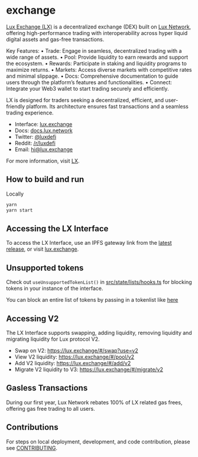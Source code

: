 # exchange

[Lux Exchange (LX)](https://lux.exchange) is a decentralized exchange (DEX)
built on [Lux Network](https://lux.network), offering high-performance trading
with interoperability across hyper liquid digital assets and gas-free transactions.

Key Features:
	•	Trade: Engage in seamless, decentralized trading with a wide range of assets.
	•	Pool: Provide liquidity to earn rewards and support the ecosystem.
	•	Rewards: Participate in staking and liquidity programs to maximize returns.
	•	Markets: Access diverse markets with competitive rates and minimal slippage.
	•	Docs: Comprehensive documentation to guide users through the platform’s features and functionalities.
	•	Connect: Integrate your Web3 wallet to start trading securely and efficiently.

LX is designed for traders seeking a decentralized, efficient, and user-friendly platform. Its architecture ensures fast transactions and a seamless trading experience.

- Interface: [lux.exchange](https://lux.exchange)
- Docs: [docs.lux.network](https://docs.lux.network/)
- Twitter: [@luxdefi](https://twitter.com/luxdefi)
- Reddit: [/r/luxdefi](https://www.reddit.com/r/luxdefi/)
- Email: [hi@lux.exchange](mailto:hi@lux.exchange)

For more information, visit [LX](https://lux.exchange).

## How to build and run

Locally

```zsh
yarn
yarn start
```

## Accessing the LX Interface

To access the LX Interface, use an IPFS gateway link from the
[latest release](https://github.com/luxfi/exchange/releases/latest),
or visit [lux.exchange](https://lux.exchange).

## Unsupported tokens

Check out `useUnsupportedTokenList()` in [src/state/lists/hooks.ts](./src/state/lists/hooks.ts) for blocking tokens in your instance of the interface.

You can block an entire list of tokens by passing in a tokenlist like [here](./src/constants/lists.ts)

## Accessing V2

The LX Interface supports swapping, adding liquidity, removing liquidity and migrating liquidity for Lux protocol V2.

- Swap on V2: <https://lux.exchange/#/swap?use=v2>
- View V2 liquidity: <https://lux.exchange/#/pool/v2>
- Add V2 liquidity: <https://lux.exchange/#/add/v2>
- Migrate V2 liquidity to V3: <https://lux.exchange/#/migrate/v2>

## Gasless Transactions

During our first year, Lux Network rebates 100% of LX related gas frees,
offering gas free trading to all users.

## Contributions

For steps on local deployment, development, and code contribution, please see [CONTRIBUTING](./CONTRIBUTING.md).
